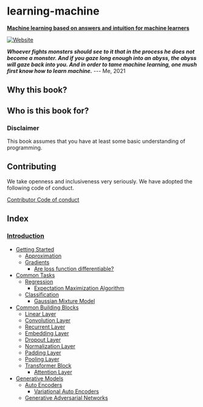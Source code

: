 # learning-machine

**[Machine learning based on answers and intuition for machine learners](https://rentruewang.github.io/learning-machine)**

[![Website](https://github.com/rentruewang/learning-machine/actions/workflows/github-pages.yaml/badge.svg)](https://github.com/rentruewang/learning-machine/actions/workflows/github-pages.yaml)

_**Whoever fights monsters should see to it that in the process he does not become a monster. And if you gaze long enough into an abyss, the abyss will gaze back into you. And in order to tame machine learning, one mush first know how to learn machine.**_
--- Me, 2021

## Why this book?

<!-- There are many resources for machine learning on the internet. However, most  TODO: -->

## Who is this book for?

<!-- TODO: -->

### Disclaimer

This book assumes that you have at least some basic understanding of programming.

## Contributing

We take openness and inclusiveness very seriously. We have adopted the following code of conduct.

[Contributor Code of conduct](CODE_OF_CONDUCT.md)

## Index

### [Introduction](book/intro.md)

- [Getting Started](book/basic/basic.md)
  - [Approximation](book/basic/approx/approx.md)
  - [Gradients](book/basic/gradients/gradients.md)
    - [Are loss function differentiable?](book/basic/gradients/loss-fn-derivative.md)
- [Common Tasks](book/tasks/tasks.md)
  - [Regression](book/tasks/regression/regression.md)
    - [Expectation Maximization Algorithm](book/tasks/regression/em-algo.md)
  - [Classification](book/tasks/classification/classification.md)
    - [Gaussian Mixture Model](book/tasks/classification/gmm.md)
- [Common Building Blocks](book/layers/layers.md)
  - [Linear Layer](book/layers/linear/linear.md)
  - [Convolution Layer](book/layers/cnn/cnn.md)
  - [Recurrent Layer](book/layers/rnn/rnn.md)
  - [Embedding Layer](book/layers/emb/emb.md)
  - [Dropout Layer](book/layers/dropout/dropout.md)
  - [Normalization Layer](book/layers/norm/norm.md)
  - [Padding Layer](book/layers/padding/padding.md)
  - [Pooling Layer](book/layers/pooling/pooling.md)
  - [Transformer Block](book/layers/transformer/transformer.md)
    - [Attention Layer](book/layers/transformer/attn/attn.md)
- [Generative Models](book/generative/generative)
  - [Auto Encoders](book/generative/ae/ae.md)
    - [Variational Auto Encoders](book/generative/ae/vae/vae.md)
  - [Generative Adversarial Networks](book/generative/gan/gan.md)
